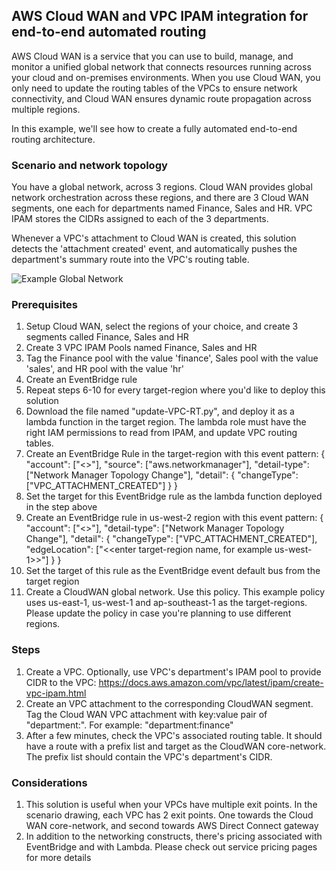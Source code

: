 ## AWS Cloud WAN and VPC IPAM integration for end-to-end automated routing

AWS Cloud WAN is a service that you can use to build, manage, and monitor a unified global network that connects resources running across your cloud and on-premises environments. When you use Cloud WAN, you only need to update the routing tables of the VPCs to ensure network connectivity, and Cloud WAN ensures dynamic route propagation across multiple regions.

In this example, we'll see how to create a fully automated end-to-end routing architecture.

### Scenario and network topology
You have a global network, across 3 regions. Cloud WAN provides global network orchestration across these regions, and there are 3 Cloud WAN segments, one each for departments named Finance, Sales and HR. VPC IPAM stores the CIDRs assigned to each of the 3 departments. 

Whenever a VPC's attachment to Cloud WAN is created, this solution detects the 'attachment created' event, and automatically pushes the department's summary route into the VPC's routing table.

![Example Global Network](Example-Global-Network.png)

### Prerequisites
1. Setup Cloud WAN, select the regions of your choice, and create 3 segments called Finance, Sales and HR
2. Create 3 VPC IPAM Pools named Finance, Sales and HR
3. Tag the Finance pool with the value 'finance', Sales pool with the value 'sales', and HR pool with the value 'hr'
4. Create an EventBridge rule
5. Repeat steps 6-10 for every target-region where you'd like to deploy this solution
6. Download the file named "update-VPC-RT.py", and deploy it as a lambda function in the target region. The lambda role must have the right IAM permissions to read from IPAM, and update VPC routing tables. 
7. Create an EventBridge Rule in the target-region with this event pattern:
{
  "account": ["<<Enter account number>>"],
  "source": ["aws.networkmanager"],
  "detail-type": ["Network Manager Topology Change"],
  "detail": {
    "changeType": ["VPC_ATTACHMENT_CREATED"]
  }
}
8. Set the target for this EventBridge rule as the lambda function deployed in the step above
9. Create an EventBridge rule in us-west-2 region with this event pattern:
{
  "account": ["<<Enter account number>>"],
  "detail-type": ["Network Manager Topology Change"],
  "detail": {
    "changeType": ["VPC_ATTACHMENT_CREATED"],
    "edgeLocation": ["<<enter target-region name, for example us-west-1>>"]
  }
}
10. Set the target of this rule as the EventBridge event default bus from the target region
11. Create a CloudWAN global network. Use this policy. This example policy uses us-east-1, us-west-1 and ap-southeast-1 as the target-regions. Please update the policy in case you're planning to use different regions.


### Steps
1. Create a VPC. Optionally, use VPC's department's IPAM pool to provide CIDR to the VPC: https://docs.aws.amazon.com/vpc/latest/ipam/create-vpc-ipam.html
2. Create an VPC attachment to the corresponding CloudWAN segment. Tag the Cloud WAN VPC attachment with key:value pair of "department:<department-name>". For example: "department:finance"
3. After a few minutes, check the VPC's associated routing table. It should have a route with a prefix list and target as the CloudWAN core-network. The prefix list should contain the VPC's department's CIDR.

### Considerations
1. This solution is useful when your VPCs have multiple exit points. In the scenario drawing, each VPC has 2 exit points. One towards the Cloud WAN core-network, and second towards AWS Direct Connect gateway
2. In addition to the networking constructs, there's pricing associated with EventBridge and with Lambda. Please check out service pricing pages for more details
